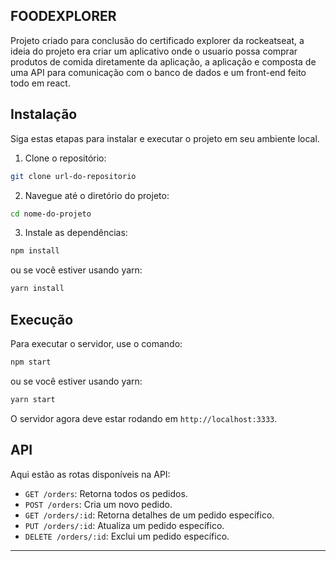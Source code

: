 ## FOODEXPLORER

Projeto criado para conclusão do certificado explorer da rockeatseat, a ideia do projeto era criar um aplicativo onde o usuario possa comprar produtos de comida diretamente da aplicação, a aplicação e composta de uma API para comunicação com o banco de dados e um front-end feito todo em react.

## Instalação

Siga estas etapas para instalar e executar o projeto em seu ambiente local.

1. Clone o repositório:

```bash
git clone url-do-repositorio
```

2. Navegue até o diretório do projeto:

```bash
cd nome-do-projeto
```

3. Instale as dependências:

```bash
npm install
```

ou se você estiver usando yarn:

```bash
yarn install
```

## Execução

Para executar o servidor, use o comando:

```bash
npm start
```

ou se você estiver usando yarn:

```bash
yarn start
```

O servidor agora deve estar rodando em `http://localhost:3333`.

## API

Aqui estão as rotas disponíveis na API:

- `GET /orders`: Retorna todos os pedidos.
- `POST /orders`: Cria um novo pedido.
- `GET /orders/:id`: Retorna detalhes de um pedido específico.
- `PUT /orders/:id`: Atualiza um pedido específico.
- `DELETE /orders/:id`: Exclui um pedido específico.

---